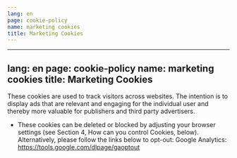 ```yaml
---
lang: en
page: cookie-policy
name: marketing cookies
title: Marketing Cookies
---
```


---
lang: en
page: cookie-policy
name: marketing cookies
title: Marketing Cookies
---

These cookies are used to track visitors across websites. The intention is to display ads that are relevant and engaging for the individual user and thereby more valuable for publishers and third party advertisers. 

* These cookies can be deleted or blocked by adjusting your browser settings (see Section 4, How can you control Cookies, below).
Alternatively, please follow the links below to opt-out:
Google Analytics: https://tools.google.com/dlpage/gaoptout